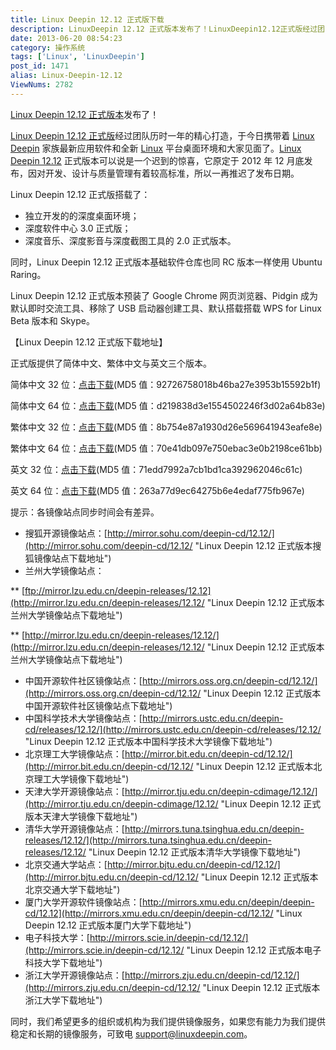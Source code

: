 ```yaml
---
title: Linux Deepin 12.12 正式版下载
description: LinuxDeepin 12.12 正式版本发布了！LinuxDeepin12.12正式版经过团队历时一年的精心打造，于今日携带着LinuxDeepin家族最新应用软件和全新Linux平台桌面环境和大家见面了。LinuxDeepin12.12正式版本可以说是一个迟到的惊喜，它原定于2012年12月底发布，因对开发、设计与质量管理有着较高标准，所以
date: 2013-06-20 08:54:23
category: 操作系统
tags: ['Linux', 'LinuxDeepin']
post_id: 1471
alias: Linux-Deepin-12.12
ViewNums: 2782
---
```


[Linux Deepin 12.12 正式版本](/blog/linux-deepin-1212)发布了！

[Linux Deepin 12.12 正式版](/blog/linux-deepin-1212)经过团队历时一年的精心打造，于今日携带着 [Linux Deepin](/tags/LinuxDeepin) 家族最新应用软件和全新 [Linux](/tags/Linux) 平台桌面环境和大家见面了。[Linux Deepin 12.12](/blog/linux-deepin-1212) 正式版本可以说是一个迟到的惊喜，它原定于 2012 年 12 月底发布，因对开发、设计与质量管理有着较高标准，所以一再推迟了发布日期。

Linux Deepin 12.12 正式版搭载了：

* 独立开发的的深度桌面环境；
* 深度软件中心 3.0 正式版；
* 深度音乐、深度影音与深度截图工具的 2.0 正式版本。

同时，Linux Deepin 12.12 正式版本基础软件仓库也同 RC 版本一样使用 Ubuntu Raring。

Linux Deepin 12.12 正式版本预装了 Google Chrome 网页浏览器、Pidgin 成为默认即时交流工具、移除了 USB 启动器创建工具、默认搭载搭载 WPS for Linux Beta 版本和 Skype。

【Linux Deepin 12.12 正式版下载地址】

正式版提供了简体中文、繁体中文与英文三个版本。

简体中文 32 位：[点击下载](http://cdimage.linuxdeepin.com/releases/12.12/final/desktop/deepin_12.12_zh-hans_final_i386.iso "Linux Deepin 12.12 简体中文32位")(MD5 值：92726758018b46ba27e3953b15592b1f)

简体中文 64 位：[点击下载](http://cdimage.linuxdeepin.com/releases/12.12/final/desktop/deepin_12.12_zh-hans_final_amd64.iso "Linux Deepin 12.12 简体中文64位")(MD5 值：d219838d3e1554502246f3d02a64b83e)

繁体中文 32 位：[点击下载](http://cdimage.linuxdeepin.com/releases/12.12/final/desktop-zh-hant/deepin_12.12_zh-hant_final_i386.iso "Linux Deepin 12.12 繁体中文32位")(MD5 值：8b754e87a1930d26e569641943eafe8e)

繁体中文 64 位：[点击下载](http://cdimage.linuxdeepin.com/releases/12.12/final/desktop-zh-hant/deepin_12.12_zh-hant_final_amd64.iso "Linux Deepin 12.12 繁体中文64位")(MD5 值：70e41db097e750ebac3e0b2198ce61bb)

英文 32 位：[点击下载](http://cdimage.linuxdeepin.com/releases/12.12/final/desktop-en/deepin_12.12_en_final_i386.iso "Linux Deepin 12.12 English 32-bit")(MD5 值：71edd7992a7cb1bd1ca392962046c61c)

英文 64 位：[点击下载](http://cdimage.linuxdeepin.com/releases/12.12/final/desktop-en/deepin_12.12_en_final_amd64.iso "Linux Deepin 12.12 English 64-bit")(MD5 值：263a77d9ec64275b6e4edaf775fb967e)

提示：各镜像站点同步时间会有差异。

* 搜狐开源镜像站点：[http://mirror.sohu.com/deepin-cd/12.12/](http://mirror.sohu.com/deepin-cd/12.12/ "Linux Deepin 12.12 正式版本搜狐镜像站点下载地址")
* 兰州大学镜像站点：

** [ftp://mirror.lzu.edu.cn/deepin-releases/12.12](http://mirror.lzu.edu.cn/deepin-releases/12.12/ "Linux Deepin 12.12 正式版本兰州大学镜像站点下载地址")

** [http://mirror.lzu.edu.cn/deepin-releases/12.12/](http://mirror.lzu.edu.cn/deepin-releases/12.12/ "Linux Deepin 12.12 正式版本兰州大学镜像站点下载地址")

* 中国开源软件社区镜像站点：[http://mirrors.oss.org.cn/deepin-cd/12.12/](http://mirrors.oss.org.cn/deepin-cd/12.12/ "Linux Deepin 12.12 正式版本中国开源软件社区镜像站点下载地址")
* 中国科学技术大学镜像站点：[http://mirrors.ustc.edu.cn/deepin-cd/releases/12.12/](http://mirrors.ustc.edu.cn/deepin-cd/releases/12.12/ "Linux Deepin 12.12 正式版本中国科学技术大学镜像下载地址")
* 北京理工大学镜像站点：[http://mirror.bit.edu.cn/deepin-cd/12.12/](http://mirror.bit.edu.cn/deepin-cd/12.12/ "Linux Deepin 12.12 正式版本北京理工大学镜像下载地址")
* 天津大学开源镜像站点：[http://mirror.tju.edu.cn/deepin-cdimage/12.12/](http://mirror.tju.edu.cn/deepin-cdimage/12.12/ "Linux Deepin 12.12 正式版本天津大学镜像下载地址")
* 清华大学开源镜像站点：[http://mirrors.tuna.tsinghua.edu.cn/deepin-releases/12.12/](http://mirrors.tuna.tsinghua.edu.cn/deepin-releases/12.12/ "Linux Deepin 12.12 正式版本清华大学镜像下载地址")
* 北京交通大学站点：[http://mirror.bjtu.edu.cn/deepin-cd/12.12/](http://mirror.bjtu.edu.cn/deepin-cd/12.12/ "Linux Deepin 12.12 正式版本北京交通大学下载地址")
* 厦门大学开源软件镜像站点：[http://mirrors.xmu.edu.cn/deepin/deepin-cd/12.12](http://mirrors.xmu.edu.cn/deepin/deepin-cd/12.12/ "Linux Deepin 12.12 正式版本厦门大学下载地址")
* 电子科技大学：[http://mirrors.scie.in/deepin-cd/12.12/](http://mirrors.scie.in/deepin-cd/12.12/ "Linux Deepin 12.12 正式版本电子科技大学下载地址")
* 浙江大学开源镜像站点：[http://mirrors.zju.edu.cn/deepin-cd/12.12/](http://mirrors.zju.edu.cn/deepin-cd/12.12/ "Linux Deepin 12.12 正式版本浙江大学下载地址")

同时，我们希望更多的组织或机构为我们提供镜像服务，如果您有能力为我们提供稳定和长期的镜像服务，可致电 support@linuxdeepin.com。

